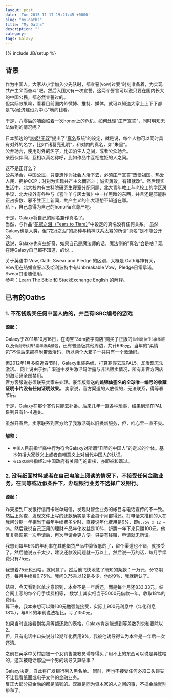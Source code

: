 ```yaml
---
layout: post
date: 'Tue 2015-11-17 19:21:45 +0800'
slug: "my-oaths"
title: "My Oaths"
description: ""
category: 
tags: Galaxy
---
```

{% include JB/setup %}

## 背景

作为中国人，大家从小学加入少先队时，都宣誓(vow)过要“时刻准备着，为实现共产主义而奋斗”吧。然后入团又有一次宣誓。这两个誓言可以说只要在国内长大的中国公民，都必然宣誓过的。  
但实际效果嘛，看看目前国内外微博、推特、媒体，就可以知道大家上上下下都是“以经济建设为中心”地向钱看。

于是，八零后的咱面临着一次honor上的危机。如何处理”庄严宣誓“，同时明知无法做到的情况呢？

日本那边的“[恋姬†无双](https://zh.wikipedia.org/zh-hans/戀姬†無雙)”提出了“[真名](https://zh.wikipedia.org/wiki/%E6%88%80%E5%A7%AC%E2%80%A0%E7%84%A1%E9%9B%99%E7%B3%BB%E5%88%97%E8%A7%92%E8%89%B2%E5%88%97%E8%A1%A8)系统”的设定，就是说，每个人物可以同时具有对外的名字，比如“诸葛亮孔明“，和对内的真名，如”朱里“。  
公开场合，使用对外的名字，比如陌生人之间，或者公众场合。  
亲密伙伴间，互相以真名称呼，比如作品中互相搅姫的人之间。

这不是正好么？  
公共场合，中国公民，只要想作为社会人活下去，必须庄严宣誓“热爱祖国、热爱人民、拥护CCP；时刻为实现共产主义而奋斗；诚实勇敢，有错就改”。然后现实生活中，北大校内有生科院研究生寝室分配问题、北大青年教工与老校工的学区房争议，北大校外有各种与《喜羊羊与灰太狼》中一样黑暗的东西，并且还是邪能胜正占多数、邪不胜正上新闻，共产主义的伟大理想不知道在哪。  
私下，自己总得为自己的honor留点尊严吧。

于是，Galaxy将自己的网名兼作真名了。  
当然，与作品“[花冠之泪（Tears to Tiara）](https://zh.wikipedia.org/wiki/%E8%8A%B1%E5%86%A0%E4%B9%8B%E6%B7%9A)”中设定的真名没有任何关系。
虽然Galaxy也是人类，但“花冠之泪”的那种与精神联系太紧的所谓”真名“是不能公开的。  
话说，Galaxy也有些好奇，如果自己是魔法师的话，魔法侧的”真名“会是啥？现在连Galaxy自己都不知道，的说…

关于英语中 Vow, Oath, Swear and Pledge 的区别，大概是 Oath与神有关，Vow用在结婚宣誓以及哈利波特中有Unbreakable Vow，Pledge日常承诺，Swear口语随便用。  
参考：[Learn The Bible](https://www.learnthebible.org/vow-oath-swear-and-pledge.html) 和 [StackExchange English](http://english.stackexchange.com/questions/11565/oath-vs-pledge-vs-vow) 的解释。

## 已有的Oaths

### 1. 不花钱购买任何**中国人**做的，并且**有ISRC编号**的游戏

#### 源起：

Galaxy于2011年10月16日，在淘宝“3dm数字商店”购买了正版的`仙剑奇侠传5豪华版`以及`仙剑奇侠传5豪华版柔情包`，还有普通版其他周边，共计695元。当年的“柔情包”不像后来那样附带激活码，所以两个大箱子一共只有一个激活码。

但2012年1月多临近春节时，Galaxy重装系统，打算寒假去玩PAL5，却发现无法激活。
网上说由于推广渠道中发生激活码泄露与非法贩卖情况，所有非官方网店的激活码全部禁用。  
官方客服说必须联系卖家来处理。豪华版赠送的**姚锦仙签名的全球唯一编号的收藏证明卡片没有任何证明效果。**
卖家说，官方渠道的人放假的，无法联系，得等春节后。

于是，Galaxy在那个寒假只能去补番。后来几年一直各种琐事，结果到现在PAL系列只有1～4通关。

虽然开春后，卖家联系到官方给了我激活码以旧换新服务，但，咱心里一直不爽。

#### 解释：

* `中国人`目前指华裔中行为符合Galaxy对所谓“丑陋的中国人”的定义的个体。基本包括大家贬义上或者自嘲意义上对当代中国人的认识。
* `有ISRC编号`指经过中国政府有关部门的审核，亦即被和谐过。

### 2. 没有**纸面材料**或者在自己**电脑上阅读**的情况下，不接受任何金融业务。在同等或近似条件下，办理银行业务不选择广发银行。

#### 源起：

昨天接到广发银行信用卡账单短信，发现财智金业务的帐目与电话宣传的不一致。然后上网查，发现文件上写的还款确实是本金每个月都得还。打电话来推销的人在我问分期一年相当于每年手续费多少时，直接说年化费用是9%，即`0.75% x 12 = 9%`。然后我说自己正用的理财产品年化收益是10%，折腾一年下来只赚100元。他反复强调第一次申请后，再次申请会更方便。只要有钱赚，申请就无所谓。

我想到每年9%的年利率在其他借贷产品中算很低的了，留个渠道也不错，就接受了。然后他说五千太少，建议还款没问题就一万以上。然后说一万的话，每月手续费只有75元。

我想着75元也没啥，就同意了。然后他飞快地念了简短的条款：一万元，分12期还，每月手续费0.75%。我问0.75乘以12是多少，他说9%，我就确认了。

结果，今天看到账单才意识到，本金不是一年后还，而是每个月还833.33元。结合网上写的每个月手续费相等，
数学上其实相当于5000元借款一年，收取18%的费用。  
算下来，我本来想可以赚100元勉强能接受，实际上900元利息中（年化利息18%），与9%的年利说法相比，亏了350元。

如果当时直接看到每月等额还款的表格，Galaxy肯定能想到等差数列求和要除以2。  
但，只有电话中口头说分12期年化费用9%，我被他诱导得认为本金是一年后一次还清。

之前在英孚中关村店被一个女销售兼教员诱导得买了用不上的东西可以说是异性啥的，这次被电话那边一个男的诱导又算啥事？

Galaxy决定，自此将广发银行列入黑名单。
同时，再也不接受任何必须口头谈妥不让我看纸面或电子文件的金融业务。  
反正大部分搞金融的都是骗钱的。双赢是同为资本家的人之间的事，不搞金融就别掺和了。

